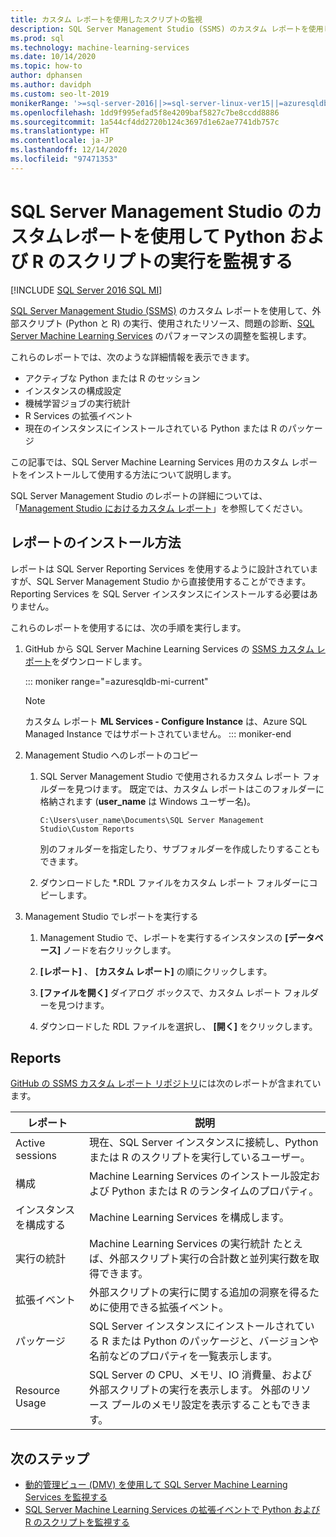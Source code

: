 ```yaml
---
title: カスタム レポートを使用したスクリプトの監視
description: SQL Server Management Studio (SSMS) のカスタム レポートを使用して、外部スクリプト (Python と R) の実行、使用されたリソース、問題の診断、SQL Server Machine Learning Services のパフォーマンスの調整を監視します。
ms.prod: sql
ms.technology: machine-learning-services
ms.date: 10/14/2020
ms.topic: how-to
author: dphansen
ms.author: davidph
ms.custom: seo-lt-2019
monikerRange: '>=sql-server-2016||>=sql-server-linux-ver15||=azuresqldb-mi-current'
ms.openlocfilehash: 1dd9f995efad5f8e4209baf5827c7be8ccdd8886
ms.sourcegitcommit: 1a544cf4dd2720b124c3697d1e62ae7741db757c
ms.translationtype: HT
ms.contentlocale: ja-JP
ms.lasthandoff: 12/14/2020
ms.locfileid: "97471353"
---
```

# <a name="monitor-python-and-r-script-execution-using-custom-reports-in-sql-server-management-studio"></a>SQL Server Management Studio のカスタムレポートを使用して Python および R のスクリプトの実行を監視する
[!INCLUDE [SQL Server 2016 SQL MI](../../includes/applies-to-version/sqlserver2016-asdbmi.md)]

[SQL Server Management Studio (SSMS)](../../ssms/download-sql-server-management-studio-ssms.md) のカスタム レポートを使用して、外部スクリプト (Python と R) の実行、使用されたリソース、問題の診断、[SQL Server Machine Learning Services](../sql-server-machine-learning-services.md) のパフォーマンスの調整を監視します。

これらのレポートでは、次のような詳細情報を表示できます。

- アクティブな Python または R のセッション
- インスタンスの構成設定
- 機械学習ジョブの実行統計
- R Services の拡張イベント
- 現在のインスタンスにインストールされている Python または R のパッケージ

この記事では、SQL Server Machine Learning Services 用のカスタム レポートをインストールして使用する方法について説明します。

SQL Server Management Studio のレポートの詳細については、「[Management Studio におけるカスタム レポート](../../ssms/object/custom-reports-in-management-studio.md)」を参照してください。

## <a name="how-to-install-the-reports"></a>レポートのインストール方法

レポートは SQL Server Reporting Services を使用するように設計されていますが、SQL Server Management Studio から直接使用することができます。 Reporting Services を SQL Server インスタンスにインストールする必要はありません。

これらのレポートを使用するには、次の手順を実行します。

1. GitHub から SQL Server Machine Learning Services の [SSMS カスタム レポート](https://github.com/Microsoft/sql-server-samples/tree/master/samples/features/machine-learning-services/ssms-custom-reports)をダウンロードします。

   ::: moniker range="=azuresqldb-mi-current"
   >[!NOTE]
   > カスタム レポート **ML Services - Configure Instance** は、Azure SQL Managed Instance ではサポートされていません。
   ::: moniker-end

2. Management Studio へのレポートのコピー

    1. SQL Server Management Studio で使用されるカスタム レポート フォルダーを見つけます。 既定では、カスタム レポートはこのフォルダーに格納されます (**user_name** は Windows ユーザー名)。

        `C:\Users\user_name\Documents\SQL Server Management Studio\Custom Reports`

       別のフォルダーを指定したり、サブフォルダーを作成したりすることもできます。

    2. ダウンロードした *.RDL ファイルをカスタム レポート フォルダーにコピーします。

3. Management Studio でレポートを実行する

    1. Management Studio で、レポートを実行するインスタンスの **[データベース]** ノードを右クリックします。

    2. **[レポート]** 、 **[カスタム レポート]** の順にクリックします。

    3. **[ファイルを開く]** ダイアログ ボックスで、カスタム レポート フォルダーを見つけます。

    4. ダウンロードした RDL ファイルを選択し、 **[開く]** をクリックします。

## <a name="reports"></a>Reports

[GitHub の SSMS カスタム レポート リポジトリ](https://github.com/Microsoft/sql-server-samples/tree/master/samples/features/machine-learning-services/ssms-custom-reports)には次のレポートが含まれています。

| レポート | 説明 |
|-|-|
| Active sessions | 現在、SQL Server インスタンスに接続し、Python または R のスクリプトを実行しているユーザー。 |
| 構成 | Machine Learning Services のインストール設定および Python または R のランタイムのプロパティ。 |
| インスタンスを構成する | Machine Learning Services を構成します。 |
| 実行の統計 | Machine Learning Services の実行統計 たとえば、外部スクリプト実行の合計数と並列実行数を取得できます。 |
| 拡張イベント | 外部スクリプトの実行に関する追加の洞察を得るために使用できる拡張イベント。 |
| パッケージ | SQL Server インスタンスにインストールされている R または Python のパッケージと、バージョンや名前などのプロパティを一覧表示します。 |
| Resource Usage | SQL Server の CPU、メモリ、IO 消費量、および外部スクリプトの実行を表示します。 外部のリソース プールのメモリ設定を表示することもできます。 |

## <a name="next-steps"></a>次のステップ

- [動的管理ビュー (DMV) を使用して SQL Server Machine Learning Services を監視する](monitor-sql-server-machine-learning-services-using-dynamic-management-views.md)
- [SQL Server Machine Learning Services の拡張イベントで Python および R のスクリプトを監視する](extended-events.md)
